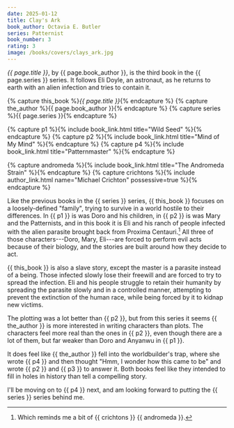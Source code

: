 ```yaml
---
date: 2025-01-12
title: Clay's Ark
book_author: Octavia E. Butler
series: Patternist
book_number: 3
rating: 3
image: /books/covers/clays_ark.jpg
---
```


<cite class="book-title">{{ page.title }}</cite>, by <span
class="author-name">{{ page.book_author }}</span>, is the third book in the
<span class="book-series">{{ page.series }}</span> series. It follows Eli
Doyle, an astronaut, as he returns to earth with an alien infection and
tries to contain it.

{% capture this_book %}<cite class="book-title">{{ page.title }}</cite>{% endcapture %}
{% capture the_author %}<span class="author-name">{{ page.book_author }}</span>{% endcapture %}
{% capture series %}<span class="book-series">{{ page.series }}</span>{% endcapture %}

{% capture p1 %}{% include book_link.html title="Wild Seed" %}{% endcapture %}
{% capture p2 %}{% include book_link.html title="Mind of My Mind" %}{% endcapture %}
{% capture p4 %}{% include book_link.html title="Patternmaster" %}{% endcapture %}

{% capture andromeda %}{% include book_link.html title="The Andromeda Strain" %}{% endcapture %}
{% capture crichtons %}{% include author_link.html name="Michael Crichton" possessive=true %}{% endcapture %}


Like the previous books in the {{ series }} series, {{ this_book }} focuses on
a loosely-defined "family", trying to survive in a world hostile to their
differences. In {{ p1 }} is was Doro and his children, in {{ p2 }} is was Mary
and the Patternists, and in this book it is Eli and his ranch of people
infected with the alien parasite brought back from Proxima Centauri.[^strain]
All three of those characters---Doro, Mary, Eli---are forced to perform evil
acts because of their biology, and the stories are built around how they
decide to act.

[^strain]: Which reminds me a bit of {{ crichtons }} {{ andromeda }}.

{{ this_book }} is also a slave story, except the master is a parasite instead
of a being. Those infected slowly lose their freewill and are forced to try to
spread the infection. Eli and his people struggle to retain their humanity by
spreading the parasite slowly and in a controlled manner, attempting to
prevent the extinction of the human race, while being forced by it to kidnap
new victims.

The plotting was a lot better than {{ p2 }}, but from this series it seems {{
the_author }} is more interested in writing characters than plots. The
characters feel more real than the ones in {{ p2 }}, even though there are a
lot of them, but far weaker than Doro and Anyanwu in {{ p1 }}.

It does feel like {{ the_author }} fell into the worldbuilder's trap, where
she wrote {{ p4 }} and then thought "Hmm, I wonder how this came to be" and
wrote {{ p2 }} and {{ p3 }} to answer it. Both books feel like they intended
to fill in holes in history than tell a compelling story.

I'll be moving on to {{ p4 }} next, and am looking forward to putting the {{
series }} series behind me.
